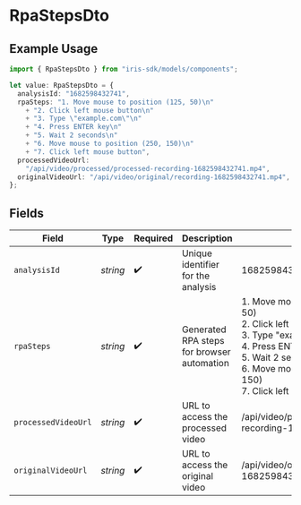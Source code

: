 # RpaStepsDto

## Example Usage

```typescript
import { RpaStepsDto } from "iris-sdk/models/components";

let value: RpaStepsDto = {
  analysisId: "1682598432741",
  rpaSteps: "1. Move mouse to position (125, 50)\n"
    + "2. Click left mouse button\n"
    + "3. Type \"example.com\"\n"
    + "4. Press ENTER key\n"
    + "5. Wait 2 seconds\n"
    + "6. Move mouse to position (250, 150)\n"
    + "7. Click left mouse button",
  processedVideoUrl:
    "/api/video/processed/processed-recording-1682598432741.mp4",
  originalVideoUrl: "/api/video/original/recording-1682598432741.mp4",
};
```

## Fields

| Field                                                                                                                                                                                     | Type                                                                                                                                                                                      | Required                                                                                                                                                                                  | Description                                                                                                                                                                               | Example                                                                                                                                                                                   |
| ----------------------------------------------------------------------------------------------------------------------------------------------------------------------------------------- | ----------------------------------------------------------------------------------------------------------------------------------------------------------------------------------------- | ----------------------------------------------------------------------------------------------------------------------------------------------------------------------------------------- | ----------------------------------------------------------------------------------------------------------------------------------------------------------------------------------------- | ----------------------------------------------------------------------------------------------------------------------------------------------------------------------------------------- |
| `analysisId`                                                                                                                                                                              | *string*                                                                                                                                                                                  | :heavy_check_mark:                                                                                                                                                                        | Unique identifier for the analysis                                                                                                                                                        | 1682598432741                                                                                                                                                                             |
| `rpaSteps`                                                                                                                                                                                | *string*                                                                                                                                                                                  | :heavy_check_mark:                                                                                                                                                                        | Generated RPA steps for browser automation                                                                                                                                                | 1. Move mouse to position (125, 50)<br/>2. Click left mouse button<br/>3. Type "example.com"<br/>4. Press ENTER key<br/>5. Wait 2 seconds<br/>6. Move mouse to position (250, 150)<br/>7. Click left mouse button |
| `processedVideoUrl`                                                                                                                                                                       | *string*                                                                                                                                                                                  | :heavy_check_mark:                                                                                                                                                                        | URL to access the processed video                                                                                                                                                         | /api/video/processed/processed-recording-1682598432741.mp4                                                                                                                                |
| `originalVideoUrl`                                                                                                                                                                        | *string*                                                                                                                                                                                  | :heavy_check_mark:                                                                                                                                                                        | URL to access the original video                                                                                                                                                          | /api/video/original/recording-1682598432741.mp4                                                                                                                                           |